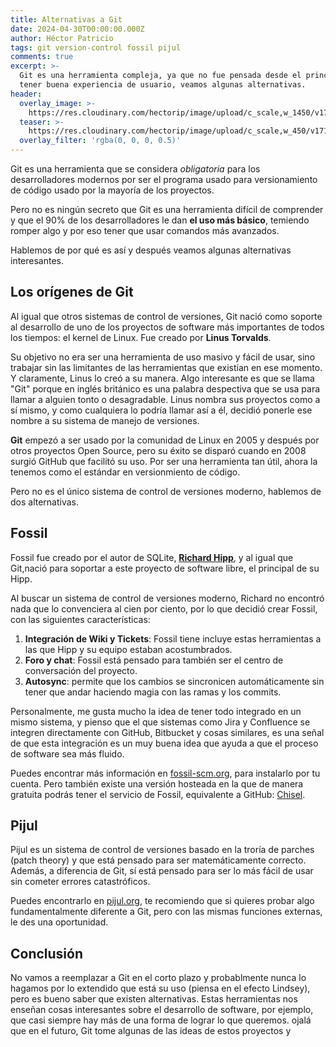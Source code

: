 ```yaml
---
title: Alternativas a Git
date: 2024-04-30T00:00:00.000Z
author: Héctor Patricio
tags: git version-control fossil pijul
comments: true
excerpt: >-
  Git es una herramienta compleja, ya que no fue pensada desde el principio para
  tener buena experiencia de usuario, veamos algunas alternativas.
header:
  overlay_image: >-
    https://res.cloudinary.com/hectorip/image/upload/c_scale,w_1450/v1714573988/osman-rana-yM3T1vYh8Oc-unsplash_gwkcc2.jpg
  teaser: >-
    https://res.cloudinary.com/hectorip/image/upload/c_scale,w_450/v1714573988/osman-rana-yM3T1vYh8Oc-unsplash_gwkcc2.jpg
  overlay_filter: 'rgba(0, 0, 0, 0.5)'
---
```


Git es una herramienta que se considera *obligatoria* para los desarrolladores
modernos por ser el programa usado para versionamiento de código usado por
la mayoría de los proyectos.

Pero no es ningún secreto que Git es una herramienta difícil de comprender y
que el 90% de los desarrolladores le dan **el uso más básico**, temiendo romper algo
y por eso tener que usar comandos más avanzados.

Hablemos de por qué es así y después veamos algunas alternativas interesantes.

## Los orígenes de Git

Al igual que otros sistemas de control de versiones, Git nació como soporte al
desarrollo de uno de los proyectos de software más importantes de todos los
tiempos: el kernel de Linux. Fue creado por **Linus Torvalds**.

Su objetivo no era ser una herramienta de uso masivo y fácil de usar, sino
trabajar sin las limitantes de las herramientas que existían en ese momento.
Y claramente, Linus lo creó a su manera. Algo interesante es que se llama
"Git" porque en inglés británico es una palabra despectiva que se usa para
llamar a alguien tonto o desagradable. Linus nombra sus proyectos como a sí
mismo, y como cualquiera lo podría llamar así a él, decidió ponerle ese nombre
a su sistema de manejo de versiones.

**Git** empezó a ser usado por la comunidad de Linux en 2005 y después por otros
proyectos Open Source, pero su éxito se disparó cuando en 2008 surgió GitHub
que facilitó su uso. Por ser una herramienta tan útil, ahora la tenemos como el
estándar en versionmiento de código.

Pero no es el único sistema de control de versiones moderno, hablemos de
dos alternativas.

## Fossil

Fossil fue creado por el autor de SQLite, [**Richard Hipp**](https://www.hwaci.com/drh/), y al igual que Git,nació
para soportar a este proyecto de software libre, el principal de su Hipp.

Al buscar un sistema de control de versiones moderno, Richard no encontró nada que lo convenciera
al cien por ciento, por lo que decidió crear Fossil, con las siguientes características:

1. **Integración de Wiki y Tickets**: Fossil tiene incluye estas herramientas a las que Hipp y
su equipo estaban acostumbrados.
2. **Foro y chat**: Fossil está pensado para también ser el centro de conversación del proyecto.
3. **Autosync**: permite que los cambios se sincronicen automáticamente sin tener que andar haciendo
magia con las ramas y los commits.

Personalmente, me gusta mucho la idea de tener todo integrado en un mismo
sistema, y pienso que el que sistemas como Jira y Confluence se integren directamente
con GitHub, Bitbucket y cosas similares, es una señal de que esta integración
es un muy buena idea que ayuda a que el proceso de software sea más fluido.

Puedes encontrar más información en [fossil-scm.org](https://fossil-scm.org/),
para instalarlo por tu cuenta. Pero también existe una versión hosteada en la
que de manera gratuita podrás tener el servicio de Fossil, equivalente a
GitHub: [Chisel](https://chiselapp.com/).

## Pijul

Pijul es un sistema de control de versiones basado en la troría de parches (patch theory)
y que está pensado para ser matemáticamente correcto. Además, a diferencia de Git, sí
está pensado para ser lo más fácil de usar sin cometer errores catastróficos.

Puedes encontrarlo en [pijul.org](https://pijul.org/), te recomiendo que si quieres probar algo fundamentalmente diferente a Git, pero con las mismas funciones externas, le des una oportunidad.

## Conclusión

No vamos a reemplazar a Git en el corto plazo y probablmente nunca lo hagamos
por lo extendido que está su uso (piensa en el efecto Lindsey), pero es bueno
saber que existen alternativas. Estas herramientas
nos enseñan cosas interesantes sobre el desarrollo de software, por ejemplo, que casi
siempre hay más de una forma de lograr lo que queremos.
ojalá que en el futuro, Git tome algunas de las ideas de estos proyectos y
